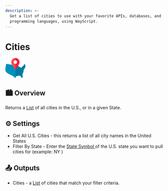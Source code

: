 ```yaml
---
description: >-
  Get a list of cities to use with your favorite APIs, databases, and
  programming languages, using WayScript.
---
```


# Cities

![Generate a list of U.S. cities.](../../.gitbook/assets/city_data.png)

## 🏙 Overview

Returns a [List](../../getting_started/variables.md#lists) of all cities in the U.S., or in a given State.

## ⚙ Settings

* Get All U.S. Cities - this returns a list of all city names in the United States
* Filter By State - Enter the [State Symbol ](https://www.bls.gov/cew/cewedr10.htm)of the U.S. state you want to pull cities for \(example: NY \)

## 📤 Outputs

* Cities - a [List](../../getting_started/variables.md#lists) of cities that match your filter criteria. 

